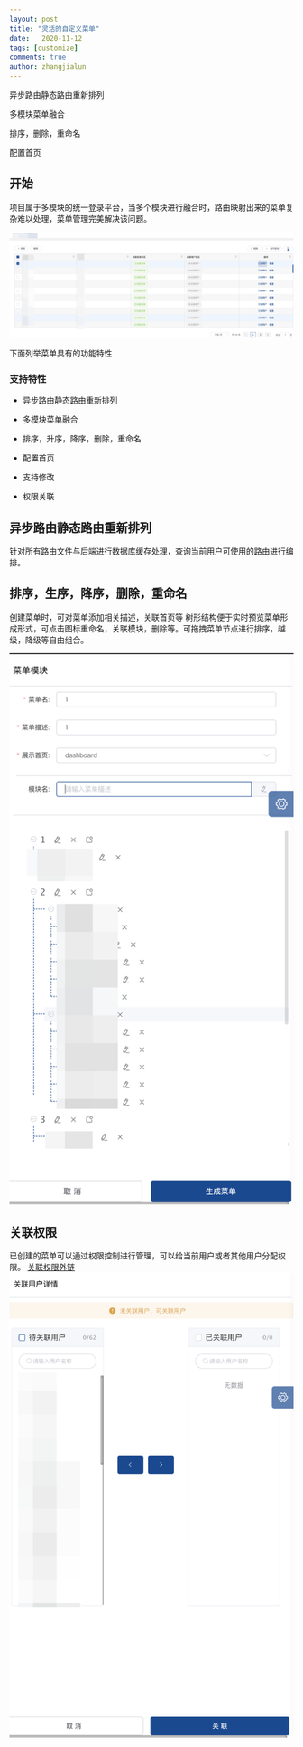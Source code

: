 ```yaml
---
layout: post
title: "灵活的自定义菜单"
date:   2020-11-12
tags: [customize]
comments: true
author: zhangjialun
---
```

异步路由静态路由重新排列

多模块菜单融合

排序，删除，重命名

配置首页

<!-- more -->

## 开始

项目属于多模块的统一登录平台，当多个模块进行融合时，路由映射出来的菜单复杂难以处理，菜单管理完美解决该问题。

![展示](https://raw.githubusercontent.com/zhangjialun555/zhangjialun555.github.io/master/images/menu/241605162476_.pic_hd.jpg)

下面列举菜单具有的功能特性

### 支持特性

- 异步路由静态路由重新排列

- 多模块菜单融合

- 排序，升序，降序，删除，重命名

- 配置首页

- 支持修改

- 权限关联


## 异步路由静态路由重新排列

针对所有路由文件与后端进行数据库缓存处理，查询当前用户可使用的路由进行编排。


## 排序，生序，降序，删除，重命名

创建菜单时，可对菜单添加相关描述，关联首页等
树形结构便于实时预览菜单形成形式，可点击图标重命名，关联模块，删除等。可拖拽菜单节点进行排序，越级，降级等自由组合。

![创建菜单](https://raw.githubusercontent.com/zhangjialun555/zhangjialun555.github.io/master/images/menu/251605162830_.pic_hd.jpg)


## 关联权限

已创建的菜单可以通过权限控制进行管理，可以给当前用户或者其他用户分配权限。
[关联权限外链](https://www.jianshu.com/p/45eff4d32fc5)
![关联权限](https://raw.githubusercontent.com/zhangjialun555/zhangjialun555.github.io/master/images/menu/261605163197_.pic_hd.jpg)
